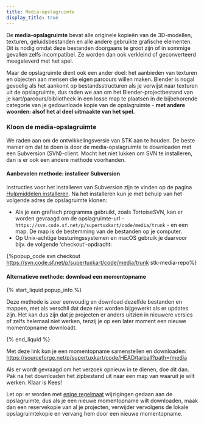 ```yaml
---
title: Media-opslagruimte
display_title: true
---
```

De **media-opslagruimte** bevat alle originele kopieën van de 3D-modellen, texturen, geluidsbestanden en alle andere gebruikte grafische elementen. Dit is nodig omdat deze bestanden doorgaans te groot zijn of in sommige gevallen zelfs incompatibel. Ze worden dan ook verkleind of geconverteerd meegeleverd met het spel.

Maar de opslagruimte dient ook een ander doel: het aanbieden van texturen en objecten aan mensen die eigen parcours willen maken. Blender is nogal gevoelig als het aankomt op bestandsstructuren als je verwijst naar texturen uit de opslagruimte, dus raden we aan om het Blender-projectbestand van je kart/parcours/bibliotheek in een losse map te plaatsen in de bijbehorende categorie van je gedownloade kopie van de opslagruimte - **met andere woorden: alsof het al deel uitmaakte van het spel.**

### Kloon de media-opslagruimte

We raden aan om de ontwikkelingsversie van STK aan te houden. De beste manier om dat te doen is door de media-opslagruimte te downloaden met een Subversion (SVN)-client. Mocht het niet lukken om SVN te installeren, dan is er ook een andere methode voorhanden.

#### Aanbevolen methode: installeer Subversion

Instructies voor het installeren van Subversion zijn  te vinden op de pagina [Hulpmiddelen installeren](Installing_Tools#subversion-client). Na het installeren kun je met behulp van het volgende adres de opslagruimte klonen:

* Als je een grafisch programma gebruikt, zoals TortoiseSVN, kan er worden gevraagd om de opslagruimte-url - `https://svn.code.sf.net/p/supertuxkart/code/media/trunk` - en een map. De map is de bestemming van de bestanden op je computer.
* Op Unix-achtige besturingssystemen en macOS gebruik je daarvoor bijv. de volgende ‘checkout’-opdracht:

{%popup_code
svn checkout https://svn.code.sf.net/p/supertuxkart/code/media/trunk stk-media-repo%}

#### Alternatieve methode: download een momentopname

{% start_liquid popup_info %}

Deze methode is zeer eenvoudig en download dezelfde bestanden en mappen, met als verschil dat deze niet worden bijgewerkt als er updates zijn. Het kan dus zijn dat je projecten er anders uitzien in nieuwere versies of zelfs helemaal niet werken, tenzij je op een later moment een nieuwe momentopname downloadt.

{% end_liquid %}

Met deze link kun je een momentopname samenstellen en downloaden: <https://sourceforge.net/p/supertuxkart/code/HEAD/tarball?path=/media>

Als er wordt gevraagd om het verzoek opnieuw in te dienen, doe dit dan. Pak na het downloaden het zipbestand uit naar een map van waaruit je wilt werken. Klaar is Kees!

Let op: er worden met [enige regelmaat](https://sourceforge.net/p/supertuxkart/code/HEAD/log/?path=) wijzigingen gedaan aan de opslagruimte, dus als je een nieuwe momentopname wilt downloaden, maak dan een reservekopie van al je projecten, verwijder vervolgens de lokale opslagruimtekopie en vervang hem door een nieuwe momentopname.
